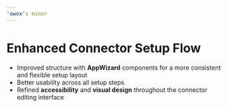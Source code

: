 ```yaml
---
'owox': minor
---
```


# Enhanced Connector Setup Flow

- Improved structure with **AppWizard** components for a more consistent and flexible setup layout  
- Better usability across all setup steps  
- Refined **accessibility** and **visual design** throughout the connector editing interface  
